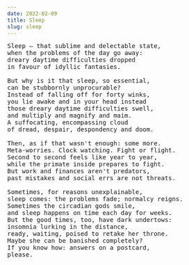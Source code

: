 ```yaml
---
date: 2022-02-09
title: Sleep
slug: sleep
---
```


<pre>
Sleep — that sublime and delectable state,
when the problems of the day go away:
dreary daytime difficulties dropped
in favour of idyllic fantasies.

But why is it that sleep, so essential,
can be stubbornly unprocurable?
Instead of falling off for forty winks,
you lie awake and in your head instead
those dreary daytime difficulties swell,
and multiply and magnify and maim.
A suffocating, encompassing cloud
of dread, despair, despondency and doom.

Then, as if that wasn't enough: some more.
Meta-worries. Clock watching. Fight or flight.
Second to second feels like year to year,
while the primate inside prepares to fight.
But work and finances aren't predators,
past mistakes and social errs are not threats.

Sometimes, for reasons unexplainable,
sleep comes: the problems fade; normalcy reigns.
Sometimes the circadian gods smile,
and sleep happens on time each day for weeks.
But the good times, too, have dark undertows:
insomnia lurking in the distance,
ready, waiting, poised to retake her throne.
Maybe she can be banished completely?
If you know how: answers on a postcard,
please.
</pre>

